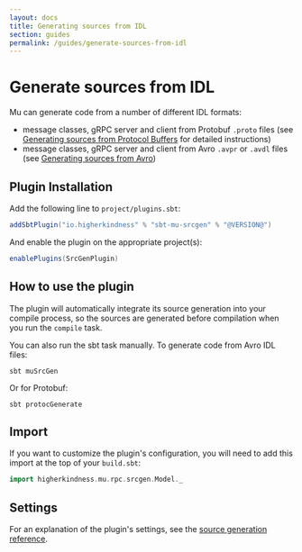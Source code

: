 ```yaml
---
layout: docs
title: Generating sources from IDL
section: guides
permalink: /guides/generate-sources-from-idl
---
```


# Generate sources from IDL

Mu can generate code from a number of different IDL formats:

* message classes, gRPC server and client from Protobuf `.proto` files (see
  [Generating sources from Protocol Buffers](generate-sources-from-proto) for
  detailed instructions)
* message classes, gRPC server and client from Avro `.avpr` or `.avdl` files
  (see [Generating sources from Avro](generate-sources-from-avro))

## Plugin Installation

Add the following line to `project/plugins.sbt`:

```sbt
addSbtPlugin("io.higherkindness" % "sbt-mu-srcgen" % "@VERSION@")
```

And enable the plugin on the appropriate project(s):

```sbt
enablePlugins(SrcGenPlugin)
```

## How to use the plugin

The plugin will automatically integrate its source generation into your compile
process, so the sources are generated before compilation when you run the
`compile` task.

You can also run the sbt task manually. To generate code from Avro IDL files:

```shell script
sbt muSrcGen
```

Or for Protobuf:

```shell script
sbt protocGenerate
```

## Import

If you want to customize the plugin's configuration, you will need to add this
import at the top of your `build.sbt`:

```sbt
import higherkindness.mu.rpc.srcgen.Model._
```

## Settings

For an explanation of the plugin's settings, see the [source generation reference](../reference/source-generation).
